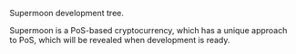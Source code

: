 Supermoon development tree.

Supermoon is a PoS-based cryptocurrency, which has a unique approach to PoS, which will be revealed when development is ready.

